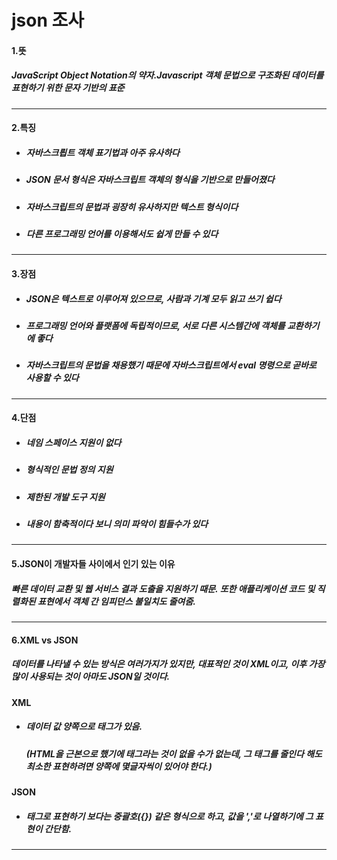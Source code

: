   # json 조사
#### 1.뜻
##### JavaScript Object Notation의 약자.Javascript 객체 문법으로 구조화된 데이터를 표현하기 위한 문자 기반의 표준
--- 
#### 2.특징
* ##### 자바스크릡트 객체 표기법과 아주 유사하다
* ##### JSON 문서 형식은 자바스크립트 객체의 형식을 기반으로 만들어졌다
* ##### 자바스크립트의 문법과 굉장히 유사하지만 텍스트 형식이다
* ##### 다른 프로그래밍 언어를 이용해서도 쉽게 만들 수 있다
---
#### 3.장점
* ##### JSON은 텍스트로 이루어져 있으므로, 사람과 기계 모두 읽고 쓰기 쉽다
* ##### 프로그래밍 언어와 플랫폼에 독립적이므로, 서로 다른 시스템간에 객체를 교환하기에 좋다
* ##### 자바스크립트의 문법을 채용했기 때문에 자바스크립트에서 eval 명령으로 곧바로 사용할 수 있다
---
#### 4.단점
* ##### 네임 스페이스 지원이 없다
* ##### 형식적인 문법 정의 지원
* ##### 제한된 개발 도구 지원
* ##### 내용이 함축적이다 보니 의미 파악이 힘들수가 있다
---
#### 5.JSON이 개발자들 사이에서 인기 있는 이유
##### 빠른 데이터 교환 및 웹 서비스 결과 도출을 지원하기 때문. 또한 애플리케이션 코드 및 직렬화된 표현에서 객체 간 임피던스 불일치도 줄여줌.
---
#### 6.XML vs JSON
##### 데이터를 나타낼 수 있는 방식은 여러가지가 있지만, 대표적인 것이 XML이고, 이후 가장 많이 사용되는 것이 아마도 JSON일 것이다.
#### XML
* ##### 데이터 값 양쪽으로 태그가 있음.
  ##### (HTML을 근본으로 했기에 태그라는 것이 없을 수가 없는데, 그 태그를 줄인다 해도 최소한 표현하려면 양쪽에 몇글자씩이 있어야 한다.)
#### JSON
* ##### 태그로 표현하기 보다는 중괄호({}) 같은 형식으로 하고, 값을 ','로 나열하기에 그 표현이 간단함.
---
